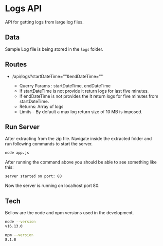 # Logs API
API for getting logs from large log files.

## Data

Sample Log file is being stored in the `logs` folder.

## Routes

- /api/logs?startDateTime="<start-date-ISO-string>"&endDateTime="<end-date-ISO-string>"
   - Querry Params : startDateTime, endDateTime
   - If startDateTIme is not provide it return logs for last five minutes.
   - If endDateTime is not provides the It return logs for five minutes from startDateTime.
   - Returns: Array of logs 
   - Limits - By default a max log return size of 10 MB is imposed.

## Run Server

After extracting from the zip file. Navigate inside the extracted folder and run following commands to start the server.

```sh
node app.js
```

After running the command above you should be able to see something like this:

```sh
server started on port: 80
```
Now the server is running on localhost port 80.

## Tech

Bellow are the node and npm versions used in the development.

```sh
node --version
v16.13.0
```
```sh
npm --version
8.1.0
```
